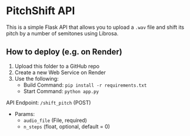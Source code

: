 # PitchShift API

This is a simple Flask API that allows you to upload a `.wav` file and shift its pitch by a number of semitones using Librosa.

## How to deploy (e.g. on Render)
1. Upload this folder to a GitHub repo
2. Create a new Web Service on Render
3. Use the following:
   - Build Command: `pip install -r requirements.txt`
   - Start Command: `python app.py`

API Endpoint: `/shift_pitch` (POST)
- Params: 
  - `audio_file` (File, required)
  - `n_steps` (float, optional, default = 0)
